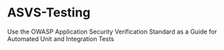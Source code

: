 # ASVS-Testing
Use the OWASP Application Security Verification Standard as a Guide for Automated Unit and Integration Tests
